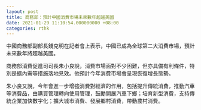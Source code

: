 ```yaml
---
layout: post
title: 商務部：預計中國消費市場未來數年超越美國
date: 2021-01-29 11:10:54.000000000 +08:00
categories: rthk
---
```


中國商務部副部長錢克明在記者會上表示，中國已成為全球第二大消費市場，預計未來數年將超越美國。

商務部消費促進司司長朱小良說，消費市場面對不少困難，但亦具備有利條件，特別是擴內需等措施落地見效。他預計今年消費市場會呈現恢復增長態勢。

朱小良又說，今年會進一步增強消費對經濟的作用，包括提升傳統消費，推動汽車等消費品，由購買管理轉向使用管理，鼓勵開展汽車下鄉；培育新型消費，支持傳統企業加快數字化；擴大城市消費、發展鄉村消費，帶動農村消費。
